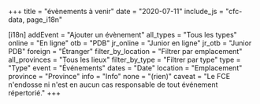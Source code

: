 +++
title = "évènements à venir"
date = "2020-07-11"
include_js = "cfc-data, page_i18n"

[i18n]
    addEvent = "Ajouter un évènement"
    all_types = "Tous les types"
    online = "En ligne"
    otb = "PDB"
    jr_online = "Junior en ligne"
    jr_otb = "Junior PDB"
    foreign = "Étranger"
    filter_by_location = "Filtrer par emplacement"
    all_provinces = "Tous les lieux"
    filter_by_type = "Filtrer par type"
    type = "Type"
    event = "Événements"
    dates = "Date"
    location = "Emplacement"
    province = "Province"
    info = "Info"
    none = "(rien)"
    caveat = "Le FCE n'endosse ni n'est en aucun cas responsable de tout événement répertorié."
+++


